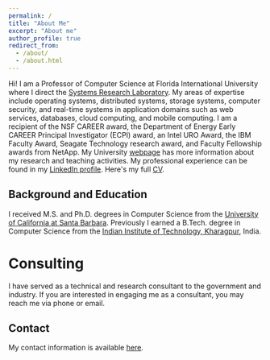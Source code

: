```yaml
---
permalink: /
title: "About Me"
excerpt: "About me"
author_profile: true
redirect_from:
  - /about/
  - /about.html
---
```


Hi! I am a Professor of Computer Science at Florida International University where I direct the [Systems Research Laboratory](http://sylab-srv.cs.fiu.edu/). My areas of expertise include operating systems, distributed systems, storage systems, computer security, and real-time systems in application domains such as web services, databases, cloud computing, and mobile computing.  I am a recipient of the NSF CAREER award, the Department of Energy Early CAREER Principal Investigator (ECPI) award, an Intel URO Award, the IBM Faculty Award, Seagate Technology research award, and Faculty Fellowship awards from NetApp. My University [webpage](https://users.cs.fiu.edu/~raju/WWW) has more information about my research and teaching activities. My professional experience can be found in my [LinkedIn profile](https://www.linkedin.com/in/raju-rangaswami-7b3b6849/). Here's my full [CV](/cv/).

Background and Education
------
I received M.S. and Ph.D. degrees in Computer Science from the [University of California at Santa Barbara](https://www.cs.ucsb.edu/). Previously I earned a B.Tech. degree in Computer Science from the [Indian Institute of Technology, Kharagpur](http://cse.iitkgp.ac.in/), India.


Consulting
======
I have served as a technical and research consultant to the government and industry. If you are interested in engaging me as a consultant, you may reach me via phone or email.

Contact
------
My contact information is available [here](/contact/).



